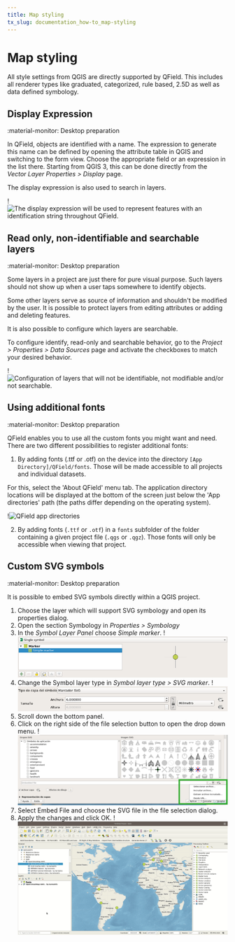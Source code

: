 ```yaml
---
title: Map styling
tx_slug: documentation_how-to_map-styling
---
```


# Map styling

All style settings from QGIS are directly supported by QField.
This includes all renderer types like graduated, categorized, rule based,
2.5D as well as data defined symbology.

## Display Expression
:material-monitor: Desktop preparation

In QField, objects are identified with a name.
The expression to generate this name can be defined by opening the attribute table in QGIS and switching to the form view.
Choose the appropriate field or an expression in the list there.
Starting from QGIS 3, this can be done directly from the *Vector Layer Properties > Display* page.

The display expression is also used to search in layers.

!![The display expression will be used to represent features with an
identification string throughout QField.](../assets/images/define_display_expression.png)

## Read only, non-identifiable and searchable layers
:material-monitor: Desktop preparation

Some layers in a project are just there for pure visual purpose.
Such layers should not show up when a user taps somewhere to identify
objects.

Some other layers serve as source of information and shouldn't be
modified by the user.
It is possible to protect layers from editing attributes or adding and deleting features.

It is also possible to configure which layers are searchable.

To configure identify, read-only and searchable behavior, go to the
*Project > Properties > Data Sources* page and activate the checkboxes to match your desired behavior.

!![Configuration of layers that will not be identifiable, not modifiable
and/or not searchable.](../assets/images/project_configuration_readonly.png)

## Using additional fonts
:material-monitor: Desktop preparation

QField enables you to use all the custom fonts you might want and need.
There are two different possibilities to register additional fonts:

1. By adding fonts (.ttf or .otf) on the device into the directory `[App Directory]/QField/fonts`. Those will be made accessible to all projects and individual datasets.

For this, select the 'About QField' menu tab. The application directory locations will be displayed at the bottom of the screen just below the 'App directories' path (the paths differ depending on the operating system).

!![QField app directories](../assets/images/qfield_app_directories.png)

2. By adding fonts (`.ttf` or `.otf`) in a `fonts` subfolder of the folder containing a given project file (`.qgs` or `.qgz`). Those fonts will only be accessible when viewing that project.

## Custom SVG symbols
:material-monitor: Desktop preparation

It is possible to embed SVG symbols directly within a QGIS project.

1.  Choose the layer which will support SVG symbology and open its
    properties dialog.
2.  Open the section Symbology in *Properties > Symbology*
3.  In the *Symbol Layer Panel* choose *Simple marker*.
!![](../assets/images/symbol_layer_panel.png)
4.  Change the Symbol layer type in *Symbol layer type > SVG marker*.
!![](../assets/images/symbol_layer_type.png)
5.  Scroll down the bottom panel.
6.  Click on the right side of the file selection button to open the
    drop down menu.
!![](../assets/images/drop_down_svg_menu.png)
7.  Select Embed File and choose the SVG file in the file selection
    dialog.
8.  Apply the changes and click OK.
!![](../assets/images/custom_svg_symbols.gif)
